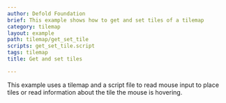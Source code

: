 ```yaml
---
author: Defold Foundation
brief: This example shows how to get and set tiles of a tilemap
category: tilemap
layout: example
path: tilemap/get_set_tile
scripts: get_set_tile.script
tags: tilemap
title: Get and set tiles

---
```



This example uses a tilemap and a script file to read mouse input to place tiles or read information about the tile the mouse is hovering.

